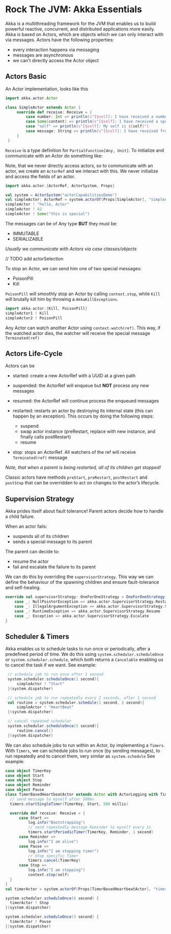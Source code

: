 # Rock The JVM: Akka Essentials

Akka is a multithreading framework for the JVM that enables us to build powerful reactive, concurrent, and distributed applications more easily. 
Akka is based on Actors, which are objects which we can only interact with via messages. Actors have the following properties:
- every interaction happens via messaging
- messages are asynchronous
- we can't directly access the Actor object


## Actors Basic
An Actor implementation, looks like this 

```scala
import akka.actor.Actor

class SimpleActor extends Actor {
     override def receive: Receive = {
         case number: Int => println(s"[$self]: I have received a number: $number")
         case Some(content) => println(s"[$self]: I have received a special message: $content")
         case "self" => println(s"[$self]: My self is ${self}")
         case message: String => println(s"[$self]: I have received from ${sender().path} message: $message")
     }
 }
```

`Receive` is a type definition for `PartialFunction[Any, Unit]`. To initialize and communicate with an Actor
do something like:

Note, that we never directly access actors, so to communicate with an actor, we create an `ActorRef` and we 
interact with this. We never initialize and access the fields of an actor.

```scala
import akka.actor.{ActorRef, ActorSystem, Props}

val system = ActorSystem("actorCapabilitiesDemo")
val simpleActor: ActorRef = system.actorOf(Props[SimpleActor], "simpleActor")
simpleActor ! "hello, Actor"
simpleActor ! 42
simpleActor ! Some("this is special")
```
The messages can be of Any type **BUT** they must be:
- IMMUTABLE
- SERIALIZABLE

*Usually we communicate with Actors via case classes/objects*

// TODO add actorSelection

To stop an Actor, we can send him one of two special messages: 
- PoisonPill
- Kill

`PoisonPill` will smoothly stop an Actor by calling `context.stop`, while `Kill` will brutally kill him by
throwing a `AkkaKillExceptions`.
```scala
import akka.actor.{Kill, PoisonPill}
simpleActor1 ! Kill
simpleActor2 ! PoisonPill
```
Any Actor can watch another Actor using `context.watch(ref)`. This way, if the watched actor dies, the watcher will
receive the special message `Terminated(ref)` 

## Actors Life-Cycle

Actors can be 
 - started: create a new ActorRef with a UUID at a given path
 - suspended: the ActorRef will enqueue but **NOT** process any new messages
 - resumed: the ActorRef will continue process the enqueued messages
 - restarted: restarts an actor by destroying its internal state (this can happen by an exception). This occurs by doing the following steps:
   - suspend
   - swap actor instance (preRestart, replace with new instance, and finally calls postRestart)
   - resume
   
 - stop: stops an ActorRef. All watchers of the ref will receive `Terminated(ref)` message

*Note, that when a parent is being restarted, all of its children get stopped!*

Classic actors have methods `preStart`, `preRestart`, `postRestart` and `postStop` that can be overridden to act on changes to 
the actor’s lifecycle.


## Supervision Strategy

Akka prides itself about fault tolerance! Parent actors decide how to handle a child failure. 

When an actor fails:
- suspends all of its children 
- sends a special message to its parent

The parent can decide to:
- resume the actor
- fail and escalate the failure to its parent

We can do this by overriding the `supervisorStrategy`. This way we can define the behaviour of the 
spawning children and ensure fault-tolerance and self-healing.

```scala
override val supervisorStrategy: OneForOneStrategy = OneForOneStrategy(){
    case _: NullPointerException => akka.actor.SupervisorStrategy.Restart
    case _: IllegalArgumentException => akka.actor.SupervisorStrategy.Stop
    case _: RuntimeException => akka.actor.SupervisorStrategy.Resume
    case _: Exception => akka.actor.SupervisorStrategy.Escalate
}
```

## Scheduler & Timers

Akka enables us to schedule tasks to run once or periodically, after a predefined period of time. 
We do this using `system.scheduler.scheduleOnce` or `system.scheduler.schedule`, which both returns a 
`Cancelable` enabling us to cancel the task if we want. See example:

```scala
 // schedule job to run once after 1 second
 system.scheduler.scheduleOnce(1 second){
     simpleActor ! "Start"
 }(system.dispatcher)

 // schedule job to run repeatedly every 2 seconds, after 1 second
 val routine = system.scheduler.schedule(1 second, 2 second){
     simpleActor ! "HeartBeat"
 }(system.dispatcher)

 // cancel repeated scheduler
 system.scheduler.scheduleOnce(5 second){
     routine.cancel()
 }(system.dispatcher)
```
We can also schedule jobs to run within an Actor, by implementing a `Timers`. With `Timers`, we can schedule 
jobs to run once (by sending messages), to run repeatedly and to cancel them, very similar as `system.schedule`
See example:

```scala
case object TimerKey
case object Start
case object Stop
case object Reminder
case object Pause
class TimerBasedHeartbeatActor extends Actor with ActorLogging with Timers {
  // send message to myself after 500ms
  timers.startSingleTimer(TimerKey, Start, 500 millis)

  override def receive: Receive = {
      case Start =>
          log.info("Bootstrapping")
          // send repeatedly message Reminder to myself every 1s
          timers.startPeriodicTimer(TimerKey, Reminder, 1 second)
      case Reminder =>
          log.info("I am alive")
      case Pause =>
          log.info("I am stopping timer")
          // Stop specific Timer
          timers.cancel(TimerKey)
      case Stop =>
          log.info("I am stopping")
          context.stop(self)
  }
}
val timerActor = system.actorOf(Props[TimerBasedHeartbeatActor], "timerActor")

system.scheduler.scheduleOnce(6 second) {
  timerActor ! Stop
}(system.dispatcher)

system.scheduler.scheduleOnce(3 second) {
  timerActor ! Pause
}(system.dispatcher)

```
